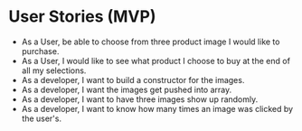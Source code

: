# User Stories (MVP)

- As a User, be able to choose from three product image I would like to purchase.
- As a User, I would like to see what product I choose to buy at the end of all my selections.
- As a developer, I want to build a constructor for the images.
- As a developer, I want the images get pushed into array.
- As a developer, I want to have three images show up randomly.
- As a developer, I want to know how many times an image was clicked by the user's.
